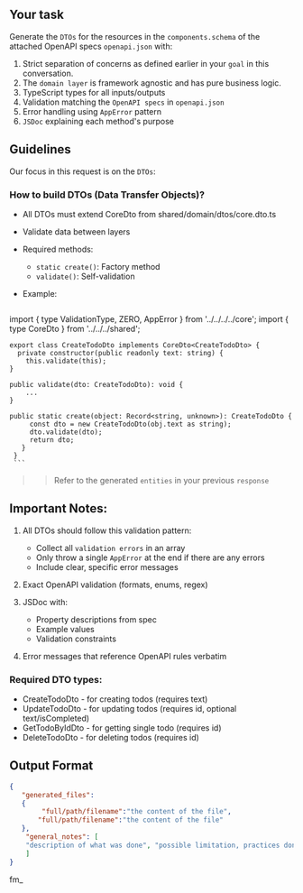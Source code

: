 

## Your task
Generate the `DTOs` for the resources in the `components.schema` of the attached OpenAPI specs `openapi.json` with:
1. Strict separation of concerns as defined earlier in your `goal` in this conversation. 
2. The `domain layer` is framework agnostic and has pure business logic.
3. TypeScript types for all inputs/outputs
4. Validation matching the `OpenAPI specs` in `openapi.json`
5. Error handling using `AppError` pattern
6. `JSDoc` explaining each method's purpose

## Guidelines
Our focus in this request is on the `DTOs`:

### How to build **DTOs (Data Transfer Objects)**?
   - All DTOs must extend CoreDto from shared/domain/dtos/core.dto.ts
   - Validate data between layers
   - Required methods:
     - `static create()`: Factory method
     - `validate()`: Self-validation

   - Example:
     ```typescript

   import { type ValidationType, ZERO, AppError } from '../../../../core';
   import { type CoreDto } from '../../../shared';

    export class CreateTodoDto implements CoreDto<CreateTodoDto> {
      private constructor(public readonly text: string) {
		this.validate(this);
	}
       
    public validate(dto: CreateTodoDto): void {
        ...
    }

    public static create(object: Record<string, unknown>): CreateTodoDto {
         const dto = new CreateTodoDto(obj.text as string);
         dto.validate(dto);
         return dto;
       }
     }
     ```
>> Refer to the generated `entities` in your previous `response`

## Important Notes:


1. All DTOs should follow this validation pattern:
   - Collect all `validation errors` in an array
   - Only throw a single `AppError` at the end if there are any errors
   - Include clear, specific error messages

2. Exact OpenAPI validation (formats, enums, regex)
3. JSDoc with:
   - Property descriptions from spec
   - Example values
   - Validation constraints
4. Error messages that reference OpenAPI rules verbatim
### Required DTO types:
   - CreateTodoDto - for creating todos (requires text)
   - UpdateTodoDto - for updating todos (requires id, optional text/isCompleted)
   - GetTodoByIdDto - for getting single todo (requires id)
   - DeleteTodoDto - for deleting todos (requires id)

## Output Format

```json
{
   "generated_files": 
   {
        "full/path/filename":"the content of the file",
       "full/path/filename":"the content of the file"
   },
    "general_notes": [
    "description of what was done", "possible limitation, practices done"
    ]
}
```

fm_